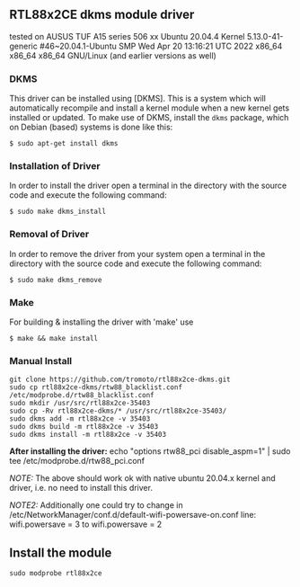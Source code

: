 ## RTL88x2CE dkms module driver
tested on AUSUS TUF A15 series 506 xx
Ubuntu 20.04.4
Kernel 5.13.0-41-generic #46~20.04.1-Ubuntu SMP Wed Apr 20 13:16:21 UTC 2022 x86_64 x86_64 x86_64 GNU/Linux  (and earlier versions as well)


### DKMS
This driver can be installed using [DKMS]. This is a system which will automatically recompile and install a kernel module when a new kernel gets installed or updated. To make use of DKMS, install the `dkms` package, which on Debian (based) systems is done like this:
```
$ sudo apt-get install dkms
```

### Installation of Driver
In order to install the driver open a terminal in the directory with the source code and execute the following command:
```
$ sudo make dkms_install
```

### Removal of Driver
In order to remove the driver from your system open a terminal in the directory with the source code and execute the following command:
```
$ sudo make dkms_remove
```

### Make
For building & installing the driver with 'make' use
```
$ make && make install
```



### Manual Install
```
git clone https://github.com/tromoto/rtl88x2ce-dkms.git
sudo cp rtl88x2ce-dkms/rtw88_blacklist.conf /etc/modprobe.d/rtw88_blacklist.conf
sudo mkdir /usr/src/rtl88x2ce-35403
sudo cp -Rv rtl88x2ce-dkms/* /usr/src/rtl88x2ce-35403/
sudo dkms add -m rtl88x2ce -v 35403
sudo dkms build -m rtl88x2ce -v 35403
sudo dkms install -m rtl88x2ce -v 35403
```

**After installing the driver:** 
echo "options rtw88_pci disable_aspm=1" | sudo tee  /etc/modprobe.d/rtw88_pci.conf

*NOTE:* 
The above should work ok with native ubuntu 20.04.x kernel and driver, i.e. no need to install this driver.

*NOTE2:* 
Additionally one could try to change in  /etc/NetworkManager/conf.d/default-wifi-powersave-on.conf
line:
wifi.powersave = 3
to 
wifi.powersave = 2 




## Install the module

`sudo modprobe rtl88x2ce`


